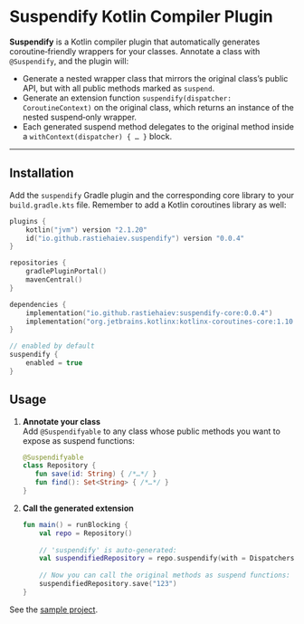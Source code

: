 # Suspendify Kotlin Compiler Plugin

**Suspendify** is a Kotlin compiler plugin that automatically generates coroutine‑friendly wrappers for your classes. Annotate a class with `@Suspendify`, and the plugin will:

- Generate a nested wrapper class that mirrors the original class’s public API, but with all public methods marked as `suspend`.
- Generate an extension function `suspendify(dispatcher: CoroutineContext)` on the original class, which returns an instance of the nested suspend‑only wrapper.
- Each generated suspend method delegates to the original method inside a `withContext(dispatcher) { … }` block.

---

## Installation

Add the `suspendify` Gradle plugin and the corresponding core library to your `build.gradle.kts` file.
Remember to add a Kotlin coroutines library as well:

```kotlin
plugins {
    kotlin("jvm") version "2.1.20"
    id("io.github.rastiehaiev.suspendify") version "0.0.4"
}

repositories {
    gradlePluginPortal()
    mavenCentral()
}

dependencies {
    implementation("io.github.rastiehaiev:suspendify-core:0.0.4")
    implementation("org.jetbrains.kotlinx:kotlinx-coroutines-core:1.10.1")
}

// enabled by default
suspendify {
    enabled = true
}
```

## Usage

1. **Annotate your class**  
    Add `@Suspendifyable` to any class whose public methods you want to expose as suspend functions:
    
    ```kotlin
    @Suspendifyable
    class Repository {
       fun save(id: String) { /*…*/ }
       fun find(): Set<String> { /*…*/ }
    }
    ```

2. **Call the generated extension**
    ```kotlin
    fun main() = runBlocking {
        val repo = Repository()
        
        // 'suspendify' is auto‑generated:
        val suspendifiedRepository = repo.suspendify(with = Dispatchers.IO)
        
        // Now you can call the original methods as suspend functions:
        suspendifiedRepository.save("123")
   }
   ```

See the [sample project](./sample/src/main/kotlin/io/github/rastiehaiev/Main.kt).
